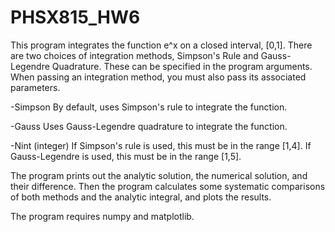 # PHSX815_HW6

This program integrates the function e^x on a closed interval, [0,1]. There are two choices of integration methods, Simpson's Rule and Gauss-Legendre Quadrature. These can be specified in the program arguments. When passing an integration method, you must also pass its associated parameters.

-Simpson				By default, uses Simpson's rule to integrate the function.

-Gauss 					Uses Gauss-Legendre quadrature to integrate the function.

-Nint					(integer) If Simpson's rule is used, this must be in the range [1,4]. If Gauss-Legendre is used, this must be in the range [1,5].



The program prints out the analytic solution, the numerical solution, and their difference. Then the program calculates some systematic comparisons of both methods and the analytic integral, and plots the results.

The program requires numpy and matplotlib.
